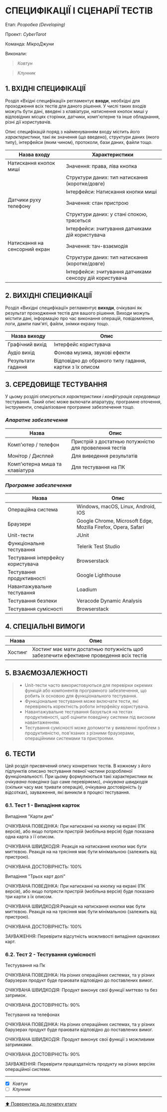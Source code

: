 # СПЕЦИФІКАЦІЇ І СЦЕНАРІЇ ТЕСТІВ

Етап: *Розробка (Developing)*

Проект: *CyberTarot*

Команда: *МікроДжуни*

Виконали:
>*Ковтун*

>*Клунник*



## **1. ВХІДНІ СПЕЦИФІКАЦІЇ**

Розділ «Вхідні специфікації» регламентує **входи**, необхідні для проходження всіх тестів для даного рішення. У числі таких входів можуть бути дані, введені з клавіатури, натиснення кнопок миші у відповідних місцях сторінки, датчики, комп'ютерне та інше обладнання, різні дії користувачів. 

Опис специфікацій поряд з найменуванням входу містить його *характеристики*, такі як значення (що введено), структури даних (якого типу), інтерфейси (яким чином), протоколи, бази даних, файли тощо.

Назва входу | Характеристики |
-----------|----------|
Натискання кнопок миші |Значення: права, ліва кнопка |
|                      |Структури даних: тип натискання (коротке/довге) |
|                      |Інтерфейси: Натискання кнопки миші |
Датчики руху телефону |Значення: стан пристрою |
|                |Структури даних: у стані спокою, трясеться |
|                |Інтерфейси: зчитування датчиками дій користувача |
Натискання на сенсорний екран |Значення: тач-взаємодія |
|                     |Структури даних: тип натискання (коротке/довге) |
|                     |Інтерфейси: зчитування датчиками сенсору дій користувача |

## **2. ВИХІДНІ СПЕЦИФІКАЦІЇ**

Розділ «Вихідні специфікації» регламентує **виходи**, очікувані як результат проходження тестів для вашого рішення. Виходи можуть містити дані, інформацію про час виконання операцій, повідомлення, логи, дампи пам'яті, файли, знімки екрану тощо. 

Назва виходу | Опис |
-----------|----------|
Графічний вихід |Інтерфейс користувача|
Аудіо вихід |Фонова музика, звукові ефекти |
Результати гадання |Відповідно до обраного типу гадання, картки з їх описом |


## **3. СЕРЕДОВИЩЕ ТЕСТУВАННЯ**

У цьому розділі описуються *характеристики і конфігурація середовища* тестування. Такий опис може включати апаратуру, програмне оточення, інструменти, спеціалізоване програмне забезпечення тощо.

### *Апаратне забезпечення*
Назва | Опис |
-----------|----------|
Комп'ютер / телефон|Пристрій з достатнью потужністю для провелення тестів |
Монітор / Дисплей|Для виведення результатів |
Комп'ютерна миша та клавіатура|Для тестування на ПК|

### *Програмне забезпечення*
Назва | Опис |
-----------|----------|
Операційна система| Windows, macOS, Linux, Android, IOS|
Браузери|Google Chrome, Microsoft Edge, Mozilla Firefox, Opera, Safari|
Unit-тести| JUnit|
Функціональне тестування| Telerik Test Studio|
Тестування інтерфейсу користувача| Browserstack|
Тестування продуктивності| Google Lighthouse|
Навантажувальне тестування| Loadium|
Тестування безпеки| Veracode Dynamic Analysis|
Тестування сумісності| Browserstack|


## **4. СПЕЦІАЛЬНІ ВИМОГИ**

Назва | Опис |
-----------|----------|
Хостинг | Хостинг має мати достатнью потужність щоб забезпечити ефективне проведення всіх тестів |

## **5. ВЗАЄМОЗАЛЕЖНОСТІ**

> - Unit-тести часто використовуються для перевірки окремих функцій або компонентів програмного забезпечення, що робить їх основою для функціонального тестування.
> - Функціональне тестування може включати тести, які перевіряють коректність роботи інтерфейсу користувача.
> - Навантажувальне тестування базується на тестах продуктивності, щоб оцінити поведінку системи під високим навантаженням.
> - Тестування сумісності може допомогти у виявленні проблем з продуктивністю, пов'язаних з різними браузерами, операційними системами та пристроями.

## **6. ТЕСТИ**
Цей розділ присвячений опису конкретних тестів. В кожному з його підпунктів описано тестування певної частини розробленої функціональності. При цьому формулюються такі характеристики як *очікувана поведінка* (що саме перевіряємо), *очікувана швидкодія* (скільки часу має тривати операція), очікувана достовірність (у відсотках), зауваження, які виникли в процесі тестування.

### 6.1. Тест 1 - Випадіння карток

Випадіння "Карти дня"

ОЧІКУВАНА ПОВЕДІНКА: При натисканні на кнопку на екрані (ПК версія), або якщо потрясти пристрій (мобільна версія) буде показана одна карта з її описом.

ОЧІКУВАНА ШВИДКОДІЯ: Реакція на натискання кнопки має бути миттєвою. Реакція на на трясіння має бути мінімальною (залежить від пристрою).

ОЧІКУВАНА ДОСТОВІРНІСТЬ: 100%

Випадіння "Трьох карт долі"

ОЧІКУВАНА ПОВЕДІНКА: При натисканні на кнопку на екрані (ПК версія), або якщо потрясти пристрій (мобільна версія) буде показано три карти з їх описом.

ОЧІКУВАНА ШВИДКОДІЯ:Реакція на натискання кнопки має бути миттєвою. Реакція на на трясіння має бути мінімальною (залежить від пристрою).

ОЧІКУВАНА ДОСТОВІРНІСТЬ: 100%

ЗАУВАЖЕННЯ: Перевірити відсутність можливості випадіння однакових карт.

### 6.2. Тест 2 - Тестування сумісності

Тестуування на Пк

ОЧІКУВАНА ПОВЕДІНКА: На різних операційних системах, та у різних барузерах продукт буде праювати відповідно до поставлених вимог.

ОЧІКУВАНА ШВИДКОДІЯ: Продукт виконує свої функції миттєво та без затримок.  

ОЧІКУВАНА ДОСТОВІРНІСТЬ: 90%

Тестування на телефонах

ОЧІКУВАНА ПОВЕДІНКА: На різних операційних системах, та у різних барузерах продукт буде праювати відповідно до поставлених вимог.

ОЧІКУВАНА ШВИДКОДІЯ: Продукт виконує свої функції з можливими затримками.

ОЧІКУВАНА ДОСТОВІРНІСТЬ: 90%

ЗАУВАЖЕННЯ: Перевірити працездатність продукту на різних версіях операційної системи.

---

- [x] *Ковтун*
- [ ] *Клунник*

---
[:arrow_up: Повернутись до початку етапу](/docs/3.Developing/README.md)
